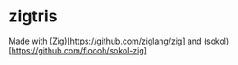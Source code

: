 # zigtris
Made with (Zig)[https://github.com/ziglang/zig] and (sokol)[https://github.com/floooh/sokol-zig]
